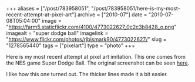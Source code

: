 +++
aliases = ["/post/783958051", "/post/783958051/here-is-my-most-recent-attempt-at-pixel-art"]
archive = ["2010-07"]
date = "2010-07-08T05:04:00"
image = "https://farm5.staticflickr.com/4100/4773022627_0c2c3b8428_o.png"
imagealt = "super dodge ball"
imagelink = "https://www.flickr.com/photos/rjbismark90/4773022627/"
slug = "1278565440"
tags = ["pixelart"]
type = "photo"
+++

Here is my most recent attempt at pixel art imitation.  This one comes
from the NES game Super Dodge Ball.  The original screenshot can be seen
[here][1].

I like how this one turned out.  The thicker lines made it a bit easier.

[1]: http://www.mobygames.com/game/nes/super-dodge-ball/screenshots/gameShotId,48028/

